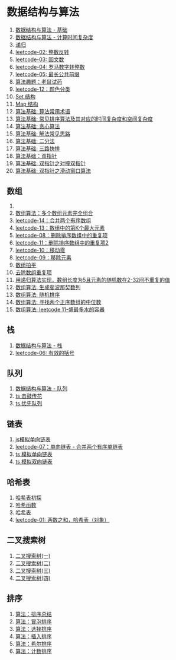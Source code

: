 <!--
 * @Descripttion: 数据结构与算法路径
 * @Author: tom-z(spirit108@foxmail.com)
 * @Date: 2020-02-15 23:07:36
 * @LastEditors: tom-z(spirit108@foxmail.com)
 * @LastEditTime: 2021-01-18 23:16:16
 -->

# 数据结构与算法
1. [数据结构与算法 - 基础](./1812/01.md)
2. [数据结构与算法 - 计算时间复杂度](./1812/02.md)
3. [递归](./1807/180701.md)
4. [leetcode-02: 整数反转](./1904/190402.md)
5. [leetcode-03: 回文数](./1904/190403.md)
6. [leetcode-04: 罗马数字转整数](./1904/190404.md)
7. [leetcode-05: 最长公共前缀](./1904/190405.md)
8. [算法趣题：老鼠试药](./1904/190409.md)
9. [leetcode-12：颜色分类](./1904/190421.md)
10. [Set 结构](./2005/200505.md)
11. [Map 结构](./2005/200506.md)
12. [算法基础: 算法常用术语](./2101/210101.md)
12. [算法基础: 常见排序算法及其对应的时间复杂度和空间复杂度](./2101/210102.md)
13. [算法基础: 贪心算法](./2101/210104.md)
14. [算法基础: 解法常见思路](./2101/210105.md)
15. [算法基础: 二分法](./2101/210106.md)
16. [算法基础: 三路快排](./2101/210107.md)
17. [算法基础：双指针](./1904/190410.md)
18. [算法基础: 双指针之对撞双指针](./2101/210108.md)
19. [算法基础: 双指针之滑动窗口算法](./2101/210109.md)

## 数组
1. 
2. [数组算法：多个数组元素完全组合](./1904/190424.md)
3. [leetcode-14：合并两个有序数组](./1904/190423.md)
4. [leetcode-13：数组中的第K个最大元素](./1904/190422.md)
5. [leetcode-08：删除排序数组中的重复项](./1904/190411.md)
6. [leetcode-11：删除排序数组中的重复项2](./1904/190414.md)
7. [leetcode-10：移动零](./1904/190413.md)
8. [leetcode-09：移除元素](./1904/190412.md)
9. [数组拍平](./2012/201201.md)
10. [去除数组重复项](./2012/201202.md)
11. [用递归算法实现，数组长度为5且元素的随机数在2-32间不重复的值](./2006/200601.md)
12. [数组算法: 生成斐波那契数列](./2012/201203.md)
13. [数组算法: 随机排序](./2012/201204.md)
14. [数组算法: 寻找两个正序数组的中位数](./2101/210103.md)
15. [数组算法: leetcode 11-盛最多水的容器](./2101/210110.md)

## 栈
1. [数据结构与算法 - 栈](./1812/03.md)
2. [leetcode-06: 有效的括号](./1904/190406.md)

## 队列
1. [数据结构与算法 - 队列](./1812/04.md)
2. [ts 击鼓传花](./2005/200501.md)
3. [ts 优先队列](./2005/200502.md)

## 链表
1. [js模拟单向链表](./1904/190407.md)
2. [leetcode-07：单向链表 - 合并两个有序单链表](./1904/190408.md)
3. [ts 模拟单向链表](./2005/200503.md)
4. [ts 模拟双向链表](./2005/200504.md)

## 哈希表
1. [哈希表初探](./2005/200507.md)
2. [哈希函数](./2005/200508.md)
3. [哈希表](./2005/200509.md)
4. [leetcode-01: 两数之和，哈希表（对象）](./1904/190401.md)

## 二叉搜索树
1. [二叉搜索树(一)](./2006/200602.md)
2. [二叉搜索树(二)](./2006/200603.md)
3. [二叉搜索树(三)](./2006/200604.md)
4. [二叉搜索树(四)](./2006/200605.md)

## 排序
1. [算法：排序总结](./1904/190415.md)
2. [算法：冒泡排序](./1904/190416.md)
3. [算法：选择排序](./1904/190417.md)
4. [算法：插入排序](./1904/190418.md)
5. [算法：希尔排序](./1904/190419.md)
6. [算法：计数排序](./1904/190420.md)
